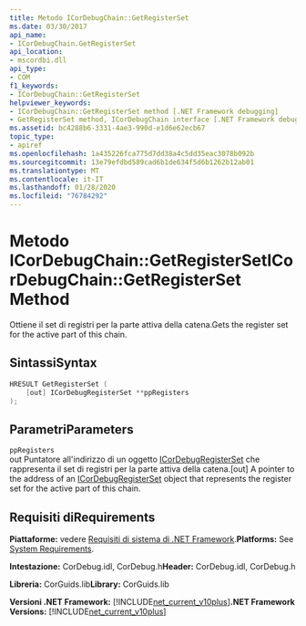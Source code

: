 ```yaml
---
title: Metodo ICorDebugChain::GetRegisterSet
ms.date: 03/30/2017
api_name:
- ICorDebugChain.GetRegisterSet
api_location:
- mscordbi.dll
api_type:
- COM
f1_keywords:
- ICorDebugChain::GetRegisterSet
helpviewer_keywords:
- ICorDebugChain::GetRegisterSet method [.NET Framework debugging]
- GetRegisterSet method, ICorDebugChain interface [.NET Framework debugging]
ms.assetid: bc4288b6-3331-4ae3-990d-e1d6e62ecb67
topic_type:
- apiref
ms.openlocfilehash: 1a435226fca775d7dd38a4c5dd35eac3078b092b
ms.sourcegitcommit: 13e79efdbd589cad6b1de634f5d6b1262b12ab01
ms.translationtype: MT
ms.contentlocale: it-IT
ms.lasthandoff: 01/28/2020
ms.locfileid: "76784292"
---
```

# <a name="icordebugchaingetregisterset-method"></a><span data-ttu-id="95103-102">Metodo ICorDebugChain::GetRegisterSet</span><span class="sxs-lookup"><span data-stu-id="95103-102">ICorDebugChain::GetRegisterSet Method</span></span>
<span data-ttu-id="95103-103">Ottiene il set di registri per la parte attiva della catena.</span><span class="sxs-lookup"><span data-stu-id="95103-103">Gets the register set for the active part of this chain.</span></span>  
  
## <a name="syntax"></a><span data-ttu-id="95103-104">Sintassi</span><span class="sxs-lookup"><span data-stu-id="95103-104">Syntax</span></span>  
  
```cpp  
HRESULT GetRegisterSet (  
    [out] ICorDebugRegisterSet **ppRegisters  
);  
```  
  
## <a name="parameters"></a><span data-ttu-id="95103-105">Parametri</span><span class="sxs-lookup"><span data-stu-id="95103-105">Parameters</span></span>  
 `ppRegisters`  
 <span data-ttu-id="95103-106">out Puntatore all'indirizzo di un oggetto [ICorDebugRegisterSet](icordebugregisterset-interface.md) che rappresenta il set di registri per la parte attiva della catena.</span><span class="sxs-lookup"><span data-stu-id="95103-106">[out] A pointer to the address of an [ICorDebugRegisterSet](icordebugregisterset-interface.md) object that represents the register set for the active part of this chain.</span></span>  
  
## <a name="requirements"></a><span data-ttu-id="95103-107">Requisiti di</span><span class="sxs-lookup"><span data-stu-id="95103-107">Requirements</span></span>  
 <span data-ttu-id="95103-108">**Piattaforme:** vedere [Requisiti di sistema di .NET Framework](../../../../docs/framework/get-started/system-requirements.md).</span><span class="sxs-lookup"><span data-stu-id="95103-108">**Platforms:** See [System Requirements](../../../../docs/framework/get-started/system-requirements.md).</span></span>  
  
 <span data-ttu-id="95103-109">**Intestazione:** CorDebug.idl, CorDebug.h</span><span class="sxs-lookup"><span data-stu-id="95103-109">**Header:** CorDebug.idl, CorDebug.h</span></span>  
  
 <span data-ttu-id="95103-110">**Libreria:** CorGuids.lib</span><span class="sxs-lookup"><span data-stu-id="95103-110">**Library:** CorGuids.lib</span></span>  
  
 <span data-ttu-id="95103-111">**Versioni .NET Framework:** [!INCLUDE[net_current_v10plus](../../../../includes/net-current-v10plus-md.md)]</span><span class="sxs-lookup"><span data-stu-id="95103-111">**.NET Framework Versions:** [!INCLUDE[net_current_v10plus](../../../../includes/net-current-v10plus-md.md)]</span></span>
